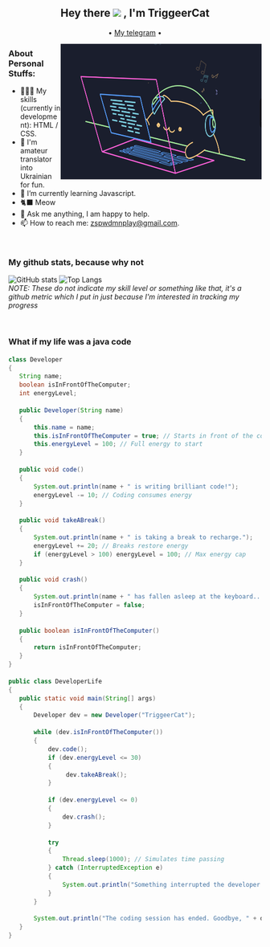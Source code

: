 <h2 align="center">Hey there <img src="https://media.giphy.com/media/hvRJCLFzcasrR4ia7z/giphy.gif" width="25px"> , I'm TriggeerCat</h2>
<p align="center">
  • <a href="https://t.me/triggeercat">My telegram</a> •
</p>

<img align="right" top="500" height="270" width="400" alt="GIF" src="https://github.com/SophieNguyen113/SophieNguyen113/blob/main/Sophie%20Nguyen%20-%20CatCat.gif">

### About Personal Stuffs:

- 👨🏽‍💻  My skills (currently in development): HTML / CSS.
- 🥝  I'm amateur translator into Ukrainian for fun.
- 🌱  I’m currently learning Javascript.
- 🐈‍⬛  Meow
- 💬  Ask me anything, I am happy to help.
- 📫  How to reach me: zspwdmnplay@gmail.com.

<br>

### My github stats, because why not
![GitHub stats](https://github-readme-stats.vercel.app/api?username=TriggeerCat&theme=transparent&show_icons=true)
![Top Langs](https://github-readme-stats.vercel.app/api/top-langs/?username=TriggeerCat&layout=compact&theme=transparent)
<br>
*NOTE: These do not indicate my skill level or something like that, it's a github metric which I put in just because I'm interested in tracking my progress*

<br>

### What if my life was a java code
 ```Java
class Developer
{
    String name;
    boolean isInFrontOfTheComputer;
    int energyLevel;

    public Developer(String name)
    {
        this.name = name;
        this.isInFrontOfTheComputer = true; // Starts in front of the computer
        this.energyLevel = 100; // Full energy to start
    }

    public void code()
    {
        System.out.println(name + " is writing brilliant code!");
        energyLevel -= 10; // Coding consumes energy
    }

    public void takeABreak()
    {
        System.out.println(name + " is taking a break to recharge.");
        energyLevel += 20; // Breaks restore energy
        if (energyLevel > 100) energyLevel = 100; // Max energy cap
    }

    public void crash()
    {
        System.out.println(name + " has fallen asleep at the keyboard... Zzz...");
        isInFrontOfTheComputer = false;
    }

    public boolean isInFrontOfTheComputer()
    {
        return isInFrontOfTheComputer;
    }
}

public class DeveloperLife
{
    public static void main(String[] args)
    {
        Developer dev = new Developer("TriggeerCat");

        while (dev.isInFrontOfTheComputer())
        {
            dev.code();
            if (dev.energyLevel <= 30)
            {
                 dev.takeABreak();
            }

            if (dev.energyLevel <= 0)
            {
                dev.crash();
            }

            try
            {
                Thread.sleep(1000); // Simulates time passing
            } catch (InterruptedException e)
            {
                System.out.println("Something interrupted the developer!");
            }
        }

        System.out.println("The coding session has ended. Goodbye, " + dev.name + "!");
    }
}
 ```
